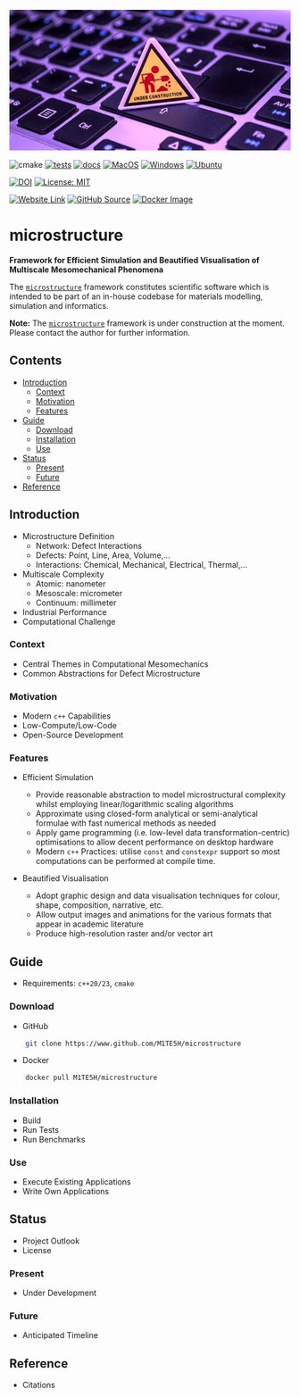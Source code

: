 ![microstructure-under-construction](assets/banners/microstructure-under-construction.jpg)

![cmake](https://www.github.com/M1TE5H/microstructure/actions/workflows/cmake.yml/badge.svg)
[![tests](https://img.shields.io/badge/tests-tbc-orange.svg)](https://www.github.com/M1TE5H/microstructure)
[![docs](https://img.shields.io/badge/docs-tbc-orange.svg)](https://www.github.com/M1TE5H/microstructure)
[![MacOS](https://img.shields.io/badge/MacOS-passing-lime.svg)](https://www.github.com/M1TE5H/microstructure)
[![Windows](https://img.shields.io/badge/Windows-tbc-orange.svg)](https://www.github.com/M1TE5H/microstructure)
[![Ubuntu](https://img.shields.io/badge/Ubuntu-tbc-orange.svg)](https://www.github.com/M1TE5H/microstructure)

[![DOI](https://img.shields.io/badge/DOI-tbc-cyan.svg)](https://)
[![License: MIT](https://img.shields.io/badge/License-MIT-gold.svg)](https://www.github.com/M1TE5H/microstructure/blob/main/LICENSE)

[![Website Link](https://img.shields.io/badge/Website-link-blue.svg)](https://www.microstructure.science)
[![GitHub Source](https://img.shields.io/badge/GitHub-source-blue.svg)](https://www.github.com/M1TE5H/microstructure)
[![Docker Image](https://img.shields.io/badge/Docker-image-blue.svg)](https://www.hub.docker.com/r/M1TE5H/microstructure)
# microstructure

**Framework for Efficient Simulation and Beautified Visualisation of Multiscale Mesomechanical Phenomena**

The [`microstructure`](https://github.com/M1TE5H/microstructure) framework constitutes scientific software which is intended to be part of an in-house codebase for materials modelling, simulation and informatics.

**Note:** The [`microstructure`](https://github.com/M1TE5H/microstructure)  framework is under construction at the moment. Please contact the author for further information.

## Contents

- [Introduction](#Introduction)
    - [Context](#Context)
    - [Motivation](#Motivation)
    - [Features](#Features)
- [Guide](#Guide)
    - [Download](#Download)
    - [Installation](#Installation)
    - [Use](#Use)
- [Status](#Status)
    - [Present](#Present)
    - [Future](#Future)
- [Reference](#Reference)

## Introduction

- Microstructure Definition
    - Network: Defect Interactions
    - Defects: Point, Line, Area, Volume,...
    - Interactions: Chemical, Mechanical, Electrical, Thermal,...
- Multiscale Complexity
    - Atomic: nanometer
    - Mesoscale: micrometer
    - Continuum: millimeter
- Industrial Performance
- Computational Challenge
### Context

- Central Themes in Computational Mesomechanics
- Common Abstractions for Defect Microstructure
### Motivation

- Modern `c++` Capabilities
- Low-Compute/Low-Code
- Open-Source Development
### Features

- Efficient Simulation
    - Provide reasonable abstraction to model microstructural complexity whilst employing linear/logarithmic scaling algorithms
    - Approximate using closed-form analytical or semi-analytical formulae with fast numerical methods as needed
    - Apply game programming (i.e. low-level data transformation-centric) optimisations to allow decent performance on desktop hardware
    - Modern `c++` Practices: utilise `const` and `constexpr` support so most computations can be performed at compile time.

- Beautified Visualisation
    - Adopt graphic design and data visualisation techniques for colour, shape, composition, narrative, etc.
    - Allow output images and animations for the various formats that appear in academic literature
    - Produce high-resolution raster and/or vector art
## Guide

- Requirements: `c++20/23`, `cmake`

### Download

- GitHub
```sh
    git clone https://www.github.com/M1TE5H/microstructure
```
- Docker
```sh
    docker pull M1TE5H/microstructure
```

### Installation

- Build
- Run Tests
- Run Benchmarks
### Use

- Execute Existing Applications
- Write Own Applications
## Status

- Project Outlook
- License

### Present

- Under Development
### Future

- Anticipated Timeline

## Reference

- Citations